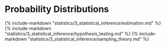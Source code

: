 # Probability Distributions

{% include-markdown "statistics/3_statistical_inference/estimation.md" %}
{% include-markdown "statistics/3_statistical_inference/hypothesis_testing.md" %}
{% include-markdown "statistics/3_statistical_inference/sampling_theory.md" %}